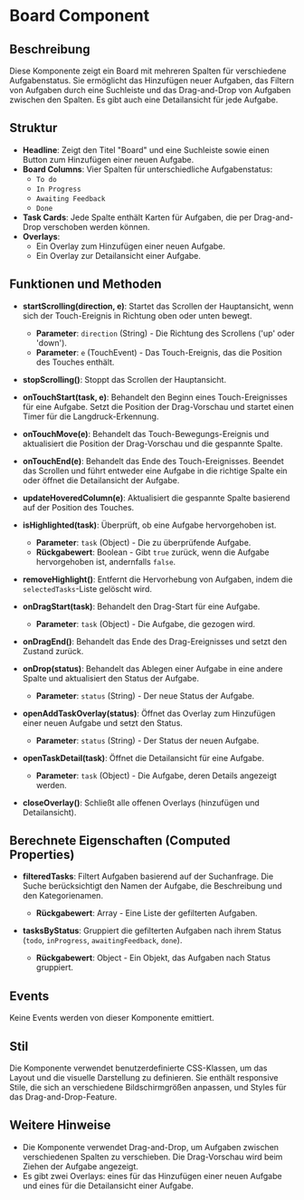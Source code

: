 # Board Component

## Beschreibung
Diese Komponente zeigt ein Board mit mehreren Spalten für verschiedene Aufgabenstatus. Sie ermöglicht das Hinzufügen neuer Aufgaben, das Filtern von Aufgaben durch eine Suchleiste und das Drag-and-Drop von Aufgaben zwischen den Spalten. Es gibt auch eine Detailansicht für jede Aufgabe.

## Struktur
- **Headline**: Zeigt den Titel "Board" und eine Suchleiste sowie einen Button zum Hinzufügen einer neuen Aufgabe.
- **Board Columns**: Vier Spalten für unterschiedliche Aufgabenstatus: 
  - `To do`
  - `In Progress`
  - `Awaiting Feedback`
  - `Done`
- **Task Cards**: Jede Spalte enthält Karten für Aufgaben, die per Drag-and-Drop verschoben werden können.
- **Overlays**: 
  - Ein Overlay zum Hinzufügen einer neuen Aufgabe.
  - Ein Overlay zur Detailansicht einer Aufgabe.

## Funktionen und Methoden
- **startScrolling(direction, e)**: Startet das Scrollen der Hauptansicht, wenn sich der Touch-Ereignis in Richtung oben oder unten bewegt.
  - **Parameter**: `direction` (String) - Die Richtung des Scrollens ('up' oder 'down').
  - **Parameter**: `e` (TouchEvent) - Das Touch-Ereignis, das die Position des Touches enthält.

- **stopScrolling()**: Stoppt das Scrollen der Hauptansicht.
  
- **onTouchStart(task, e)**: Behandelt den Beginn eines Touch-Ereignisses für eine Aufgabe. Setzt die Position der Drag-Vorschau und startet einen Timer für die Langdruck-Erkennung.

- **onTouchMove(e)**: Behandelt das Touch-Bewegungs-Ereignis und aktualisiert die Position der Drag-Vorschau und die gespannte Spalte.

- **onTouchEnd(e)**: Behandelt das Ende des Touch-Ereignisses. Beendet das Scrollen und führt entweder eine Aufgabe in die richtige Spalte ein oder öffnet die Detailansicht der Aufgabe.

- **updateHoveredColumn(e)**: Aktualisiert die gespannte Spalte basierend auf der Position des Touches.

- **isHighlighted(task)**: Überprüft, ob eine Aufgabe hervorgehoben ist.
  - **Parameter**: `task` (Object) - Die zu überprüfende Aufgabe.
  - **Rückgabewert**: Boolean - Gibt `true` zurück, wenn die Aufgabe hervorgehoben ist, andernfalls `false`.

- **removeHighlight()**: Entfernt die Hervorhebung von Aufgaben, indem die `selectedTasks`-Liste gelöscht wird.

- **onDragStart(task)**: Behandelt den Drag-Start für eine Aufgabe.
  - **Parameter**: `task` (Object) - Die Aufgabe, die gezogen wird.

- **onDragEnd()**: Behandelt das Ende des Drag-Ereignisses und setzt den Zustand zurück.

- **onDrop(status)**: Behandelt das Ablegen einer Aufgabe in eine andere Spalte und aktualisiert den Status der Aufgabe.
  - **Parameter**: `status` (String) - Der neue Status der Aufgabe.

- **openAddTaskOverlay(status)**: Öffnet das Overlay zum Hinzufügen einer neuen Aufgabe und setzt den Status.
  - **Parameter**: `status` (String) - Der Status der neuen Aufgabe.

- **openTaskDetail(task)**: Öffnet die Detailansicht für eine Aufgabe.
  - **Parameter**: `task` (Object) - Die Aufgabe, deren Details angezeigt werden.

- **closeOverlay()**: Schließt alle offenen Overlays (hinzufügen und Detailansicht).

## Berechnete Eigenschaften (Computed Properties)
- **filteredTasks**: Filtert Aufgaben basierend auf der Suchanfrage. Die Suche berücksichtigt den Namen der Aufgabe, die Beschreibung und den Kategorienamen.
  - **Rückgabewert**: Array - Eine Liste der gefilterten Aufgaben.

- **tasksByStatus**: Gruppiert die gefilterten Aufgaben nach ihrem Status (`todo`, `inProgress`, `awaitingFeedback`, `done`).
  - **Rückgabewert**: Object - Ein Objekt, das Aufgaben nach Status gruppiert.

## Events
Keine Events werden von dieser Komponente emittiert.

## Stil
Die Komponente verwendet benutzerdefinierte CSS-Klassen, um das Layout und die visuelle Darstellung zu definieren. Sie enthält responsive Stile, die sich an verschiedene Bildschirmgrößen anpassen, und Styles für das Drag-and-Drop-Feature.

## Weitere Hinweise
- Die Komponente verwendet Drag-and-Drop, um Aufgaben zwischen verschiedenen Spalten zu verschieben. Die Drag-Vorschau wird beim Ziehen der Aufgabe angezeigt.
- Es gibt zwei Overlays: eines für das Hinzufügen einer neuen Aufgabe und eines für die Detailansicht einer Aufgabe.
